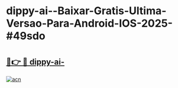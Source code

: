 # dippy-ai--Baixar-Gratis-Ultima-Versao-Para-Android-IOS-2025-#49sdo

# <h2><a href="https://ainizakaria.my?title=dippy-ai-&ref=24M">🔗👉 🔴 dippy-ai-</a></h2>

[![acn](https://github.com/user-attachments/assets/0f9c940e-d8b0-45ae-aac7-cd30a18b3e1c)](https://ainizakaria.my?title=dippy-ai-&ref=24M)

